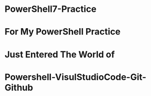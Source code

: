 # PowerShell7-Practice
# For My PowerShell Practice
# Just Entered The World of
# Powershell-VisulStudioCode-Git-Github
